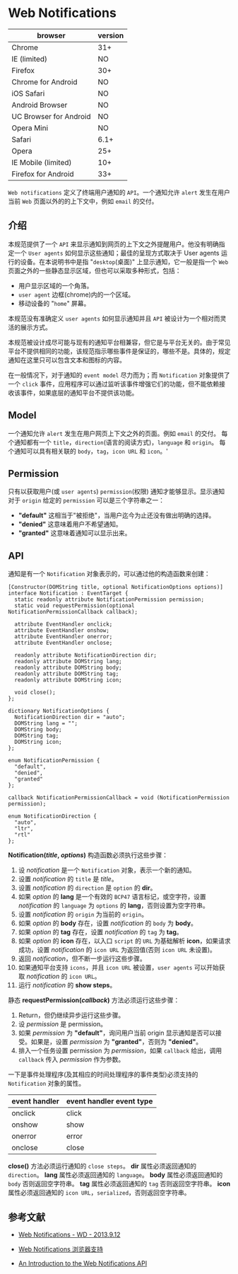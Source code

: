 # Web Notifications

browser      | version
---------    | -----
Chrome | 31+
IE (limited) | NO
Firefox | 30+
Chrome for Android | NO
iOS Safari | NO
Android Browser | NO
UC Browser for Android | NO
Opera Mini | NO
Safari | 6.1+
Opera | 25+
IE Mobile (limited) | 10+
Firefox for Android | 33+

`Web notifications` 定义了终端用户通知的 `API`。一个通知允许 `alert` 发生在用户当前 `Web` 页面以外的的上下文中，例如 `email` 的交付。

## 介绍 
本规范提供了一个 `API` 来显示通知到网页的上下文之外提醒用户。他没有明确指定一个 `User agents` 如何显示这些通知；最佳的呈现方式取决于 User agents 运行的设备。在本说明书中是指 "`desktop`(桌面)" 上显示通知，它一般是指一个 `Web` 页面之外的一些静态显示区域，但也可以采取多种形式，包括：

 - 用户显示区域的一个角落。
 - `user agent` 边框(chrome)内的一个区域。
 - 移动设备的 "`home`" 屏幕。
 
本规范没有准确定义 `user agents` 如何显示通知并且 `API` 被设计为一个相对而灵活的展示方式。

本规范被设计成尽可能与现有的通知平台相兼容，但它是与平台无关的。由于常见平台不提供相同的功能，该规范指示哪些事件是保证的，哪些不是。具体的，规定通知在这里只可以包含文本和图标的内容。

在一般情况下，对于通知的 `event model` 尽力而为；而 `Notification` 对象提供了一个 `click` 事件，应用程序可以通过监听该事件增强它们的功能，但不能依赖接收该事件，如果底层的通知平台不提供该功能。

## Model
一个通知允许 `alert` 发生在用户网页上下文之外的页面。例如 `email` 的交付。
每个通知都有一个 `title`，`direction`(语言的阅读方式)，`language` 和 `origin`。
每个通知可以具有相关联的 `body`，`tag`，`icon URL` 和 `icon`。'
## Permission
只有以获取用户(或 `user agents`) `permission`(权限) 通知才能够显示。显示通知对于 `origin` 给定的 `permission` 可以是三个字符串之一：

 - **"default"**
    这相当于"被拒绝"，当用户迄今为止还没有做出明确的选择。
 - **"denied"**
    这意味着用户不希望通知。
 - **"granted"**
    这意味着通知可以显示出来。


## API
通知是有一个 `Notification` 对象表示的，可以通过他的构造函数来创建：
```IDL
[Constructor(DOMString title, optional NotificationOptions options)]
interface Notification : EventTarget {
  static readonly attribute NotificationPermission permission;
  static void requestPermission(optional NotificationPermissionCallback callback);

  attribute EventHandler onclick;
  attribute EventHandler onshow;
  attribute EventHandler onerror;
  attribute EventHandler onclose;

  readonly attribute NotificationDirection dir;
  readonly attribute DOMString lang;
  readonly attribute DOMString body;
  readonly attribute DOMString tag;
  readonly attribute DOMString icon;

  void close();
};

dictionary NotificationOptions {
  NotificationDirection dir = "auto";
  DOMString lang = "";
  DOMString body;
  DOMString tag;
  DOMString icon;
};

enum NotificationPermission {
  "default",
  "denied",
  "granted"
};

callback NotificationPermissionCallback = void (NotificationPermission permission);

enum NotificationDirection {
  "auto",
  "ltr",
  "rtl"
};
```
**Notification(*title*, *options*)** 构造函数必须执行这些步骤：

 1. 设 *notification* 是一个 `Notification` 对象，表示一个新的通知。
 2. 设置 *notification* 的 `title` 是 *title*。
 3. 设置 *notification* 的 `direction` 是 `option` 的 **dir**。
 4. 如果 *option* 的 **lang** 是一个有效的 `BCP47` 语言标记，或空字符，设置 *notification* 的 `language` 为 `options` 的 **lang**，否则设置为空字符串。
 5. 设置 *notification* 的 `origin` 为当前的 `origin`。
 6. 如果 *option* 的 **body** 存在，设置 *notification* 的 `body` 为 **body**。
 7. 如果 *option* 的 **tag** 存在，设置 *notification* 的 `tag` 为 **tag**。
 8. 如果 *option* 的 **icon** 存在，以入口 `script` 的 `URL` 为基础解析 **icon**，如果请求成功，设置 *notification* 的 `icon URL` 为返回值(否则 `icon URL` 未设置)。
 9. 返回 *notification*，但不断一步运行这些步骤。
 10. 如果通知平台支持 `icons`，并且 `icon URL` 被设置，`user agents` 可以开始获取 *notification* 的 `icon URL`。
 11. 运行 *notification* 的 **show steps**。

静态 **requestPermission(*callback*)** 方法必须运行这些步骤：

 1. Return，但仍继续异步运行这些步骤。
 2. 设 *permission* 是 permission。
 3. 如果 *permission* 为 **"default"**，询问用户当前 origin 显示通知是否可以接受。如果是，设置 *permission* 为 **"granted"**，否则为 **"denied"**。
 4. 排入一个任务设置 permission 为 *permission*，如果 `callback` 给出，调用 `callback` 传入 *permission* 作为参数。

一下是事件处理程序(及其相应的时间处理程序的事件类型)必须支持的 `Notification` 对象的属性。

 event handler | event handler event type 
 ------------- | ------------------------ 
 onclick       | click                    
 onshow        | show                     
 onerror       | error                    
 onclose       | close                    

**close()** 方法必须运行通知的 `close steps`。
**dir** 属性必须返回通知的 `direction`。
**lang** 属性必须返回通知的 `language`。
**body** 属性必须返回通知的 `body` 否则返回空字符串。
**tag** 属性必须返回通知的 `tag` 否则返回空字符串。
**icon** 属性必须返回通知的 `icon URL`，`serialized`，否则返回空字符串。

## 参考文献

- [Web Notifications - WD - 2013.9.12][1]
- [Web Notifications 浏览器支持][2]
- [An Introduction to the Web Notifications API][3]
 
  [1]: http://www.w3.org/TR/notifications/ "Web Notifications W3C Last Call Working Draft 12 September 2013"
  [2]: http://caniuse.com/notifications
  [3]: http://www.sitepoint.com/introduction-web-notifications-api/
  
 